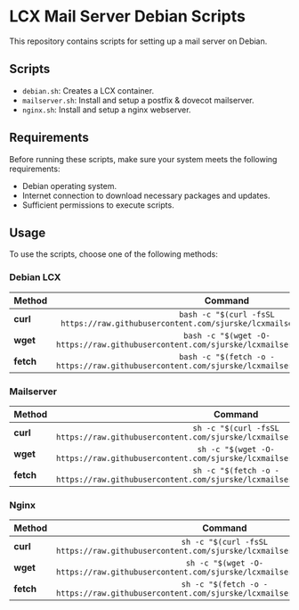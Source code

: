 # LCX Mail Server Debian Scripts

This repository contains scripts for setting up a mail server on Debian.

## Scripts
- `debian.sh`: Creates a LCX container.
- `mailserver.sh`: Install and setup a postfix & dovecot mailserver.
- `nginx.sh`: Install and setup a nginx webserver.

## Requirements
Before running these scripts, make sure your system meets the following requirements:
- Debian operating system.
- Internet connection to download necessary packages and updates.
- Sufficient permissions to execute scripts.

## Usage
To use the scripts, choose one of the following methods:
### Debian LCX 
| Method    | Command                                                                                               |
| :-------- | :---------------------------------------------------------------------------------------------------: |
| **curl**  | `bash -c "$(curl -fsSL https://raw.githubusercontent.com/sjurske/lcxmailserverdeb/main/debian.sh`     |
| **wget**  | `bash -c "$(wget -O- https://raw.githubusercontent.com/sjurske/lcxmailserverdeb/main/debian.sh)"`     |
| **fetch** | `bash -c "$(fetch -o - https://raw.githubusercontent.com/sjurske/lcxmailserverdeb/main/debian.sh)"`   |
### Mailserver 
| Method    | Command                                                                                               |
| :-------- | :---------------------------------------------------------------------------------------------------: |
| **curl**  | `sh -c "$(curl -fsSL https://raw.githubusercontent.com/sjurske/lcxmailserverdeb/main/mailserver.sh)"` |
| **wget**  | `sh -c "$(wget -O- https://raw.githubusercontent.com/sjurske/lcxmailserverdeb/main/mailserver.sh)"`   |
| **fetch** | `sh -c "$(fetch -o - https://raw.githubusercontent.com/sjurske/lcxmailserverdeb/main/mailserver.sh)"` |
### Nginx 
| Method    | Command                                                                                               |
| :-------- | :---------------------------------------------------------------------------------------------------: |
| **curl**  | `sh -c "$(curl -fsSL https://raw.githubusercontent.com/sjurske/lcxmailserverdeb/main/nginx.sh)"`      |
| **wget**  | `sh -c "$(wget -O- https://raw.githubusercontent.com/sjurske/lcxmailserverdeb/main/nginx.sh)"`        |
| **fetch** | `sh -c "$(fetch -o - https://raw.githubusercontent.com/sjurske/lcxmailserverdeb/main/nginx.sh)"`      |
